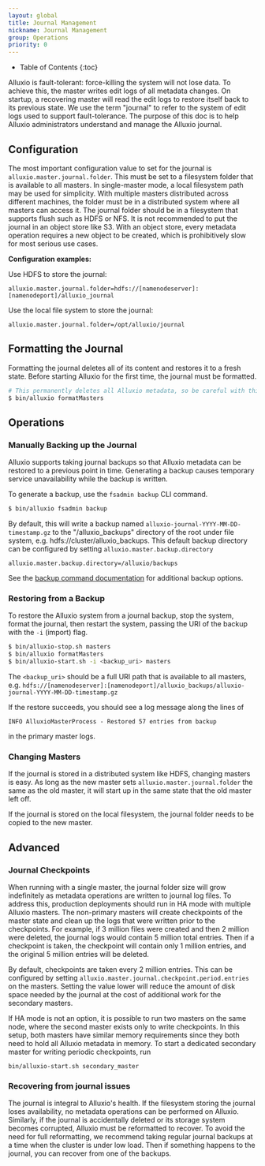 ```yaml
---
layout: global
title: Journal Management
nickname: Journal Management
group: Operations
priority: 0
---
```


* Table of Contents
{:toc}

Alluxio is fault-tolerant: force-killing the system will not lose data. To achieve
this, the master writes edit logs of all metadata changes. On startup,
a recovering master will read the edit logs to restore itself back to its previous state.
We use the term "journal" to refer to the system of edit logs used to support fault-tolerance.
The purpose of this doc is to help Alluxio administrators understand and manage the Alluxio journal.

## Configuration

The most important configuration value to set for the journal is
`alluxio.master.journal.folder`. This must be set to a filesystem folder that is
available to all masters. In single-master mode, a local filesystem path may be
used for simplicity. With
multiple masters distributed across different machines, the folder must
be in a distributed system where all masters can access it. The journal folder
should be in a filesystem that supports flush such as HDFS or NFS. It is not
recommended to put the journal in an object store like S3. With an object store, every
metadata operation requires a new object to be created, which is
prohibitively slow for most serious use cases.

**Configuration examples:**

Use HDFS to store the journal:
```
alluxio.master.journal.folder=hdfs://[namenodeserver]:[namenodeport]/alluxio_journal
```

Use the local file system to store the journal:
```
alluxio.master.journal.folder=/opt/alluxio/journal
```

## Formatting the Journal

Formatting the journal deletes all of its content and restores it to a fresh state.
Before starting Alluxio for the first time, the journal must be formatted.

```bash
# This permanently deletes all Alluxio metadata, so be careful with this operation
$ bin/alluxio formatMasters
```

## Operations

### Manually Backing up the Journal

Alluxio supports taking journal backups so that Alluxio metadata can be restored
to a previous point in time. Generating a backup causes temporary service
unavailability while the backup is written.

To generate a backup, use the `fsadmin backup` CLI command.
```bash
$ bin/alluxio fsadmin backup
```

By default, this will write a backup named
`alluxio-journal-YYYY-MM-DD-timestamp.gz` to the "/alluxio_backups" directory of
the root under file system, e.g. hdfs://cluster/alluxio_backups. This default
backup directory can be configured by setting `alluxio.master.backup.directory`

```
alluxio.master.backup.directory=/alluxio/backups
```

See the [backup command documentation](Admin-CLI.html#backup) for additional backup options.

### Restoring from a Backup

To restore the Alluxio system from a journal backup, stop the system, format the
journal, then restart the system, passing the URI of the backup with the `-i`
(import) flag.

```bash
$ bin/alluxio-stop.sh masters
$ bin/alluxio formatMasters
$ bin/alluxio-start.sh -i <backup_uri> masters
```

The `<backup_uri>` should be a full URI path that is available to all masters, e.g.
`hdfs://[namenodeserver]:[namenodeport]/alluxio_backups/alluxio-journal-YYYY-MM-DD-timestamp.gz`

If the restore succeeds, you should see a log message along the lines of
```
INFO AlluxioMasterProcess - Restored 57 entries from backup
```
in the primary master logs.

### Changing Masters

If the journal is stored in a distributed system like HDFS, changing masters is easy.
As long as the new master sets `alluxio.master.journal.folder` the same as the old
master, it will start up in the same state that the old master left off.

If the journal is stored on the local filesystem, the journal folder needs to be
copied to the new master.

## Advanced

### Journal Checkpoints

When running with a single master, the journal folder size will grow indefinitely
as metadata operations are written to journal log files. To address this, production
deployments should run in HA mode with multiple Alluxio masters. The non-primary
masters will create checkpoints of the master state and clean up the logs that
were written prior to the checkpoints. For example, if 3 million files were
created and then 2 million were deleted, the journal logs would contain 5 million
total entries. Then if a checkpoint is taken, the checkpoint will contain only
1 million entries, and the original 5 million entries will be deleted.

By default, checkpoints are taken every 2 million entries. This can be configured by
setting `alluxio.master.journal.checkpoint.period.entries` on the masters. Setting
the value lower will reduce the amount of disk space needed by the journal at the
cost of additional work for the secondary masters.

If HA mode is not an option, it is possible to run two masters on the same node,
where the second master exists only to write checkpoints. In this setup, both
masters have similar memory requirements since they both need to hold all Alluxio
metadata in memory. To start a dedicated secondary master for writing periodic checkpoints,
run

```
bin/alluxio-start.sh secondary_master
```

### Recovering from journal issues

The journal is integral to Alluxio's health. If the filesystem storing the journal
loses availability, no metadata operations can be performed on Alluxio. Similarly,
if the journal is accidentally deleted or its storage system becomes corrupted,
Alluxio must be reformatted to recover. To avoid the need for full reformatting,
we recommend taking regular journal backups at a time when the cluster is under low
load. Then if something happens to the journal, you can recover from one of the backups.
